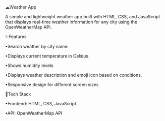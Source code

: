 ☁Weather App

A simple and lightweight weather app built with HTML, CSS, and JavaScript that displays real-time weather information for any city using the OpenWeatherMap API.

✨Features

•Search weather by city name.

•Displays current temperature in Celsius.

•Shows humidity levels.

•Displays weather description and emoji icon based on conditions.

•Responsive design for different screen sizes.

🔧Tech Stack

•Frontend: HTML, CSS, JavaScript

•API: OpenWeatherMap API
